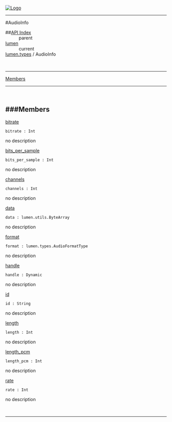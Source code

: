 
[![Logo](../../../images/logo.png)](../../../index.html)

---

#AudioInfo


##[API Index](../../../api/index.html#lumen.types)   
&emsp;&emsp;&emsp;parent    
[lumen](../)     
&emsp;&emsp;&emsp;current    
[lumen.types](./) / AudioInfo

<br/>

---


[Members](#Members)   


---

&nbsp;   

<a class="lift" name="Members" ></a>
###Members   
---
<a class="lift" name="bitrate" href="#bitrate">bitrate</a>



`bitrate : Int`

<span class="small_desc_flat"> no description </span>   

<a class="lift" name="bits_per_sample" href="#bits_per_sample">bits_per_sample</a>



`bits_per_sample : Int`

<span class="small_desc_flat"> no description </span>   

<a class="lift" name="channels" href="#channels">channels</a>



`channels : Int`

<span class="small_desc_flat"> no description </span>   

<a class="lift" name="data" href="#data">data</a>



`data : lumen.utils.ByteArray`

<span class="small_desc_flat"> no description </span>   

<a class="lift" name="format" href="#format">format</a>



`format : lumen.types.AudioFormatType`

<span class="small_desc_flat"> no description </span>   

<a class="lift" name="handle" href="#handle">handle</a>



`handle : Dynamic`

<span class="small_desc_flat"> no description </span>   

<a class="lift" name="id" href="#id">id</a>



`id : String`

<span class="small_desc_flat"> no description </span>   

<a class="lift" name="length" href="#length">length</a>



`length : Int`

<span class="small_desc_flat"> no description </span>   

<a class="lift" name="length_pcm" href="#length_pcm">length_pcm</a>



`length_pcm : Int`

<span class="small_desc_flat"> no description </span>   

<a class="lift" name="rate" href="#rate">rate</a>



`rate : Int`

<span class="small_desc_flat"> no description </span>   



&nbsp;
&nbsp;
&nbsp;

---  


&nbsp;   
&nbsp;   